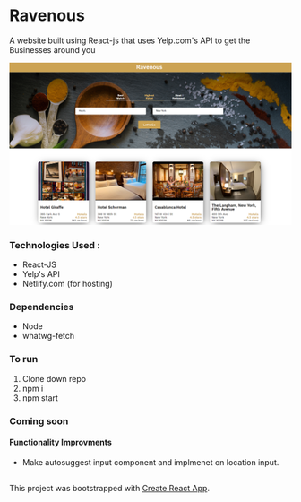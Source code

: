 # Ravenous
A website built using React-js that uses Yelp.com's API to get the Businesses around you

![Screenshot](src/components/App/Screenshot.png)

### Technologies Used :
  * React-JS
  * Yelp's API
  * Netlify.com (for hosting)
  
### Dependencies
  * Node   
  * whatwg-fetch  

### To run
1. Clone down repo  
2. npm i  
3. npm start 

### Coming soon

#### Functionality Improvments
 * Make autosuggest input component and implmenet on location input.

##
This project was bootstrapped with [Create React App](https://github.com/facebook/create-react-app).


